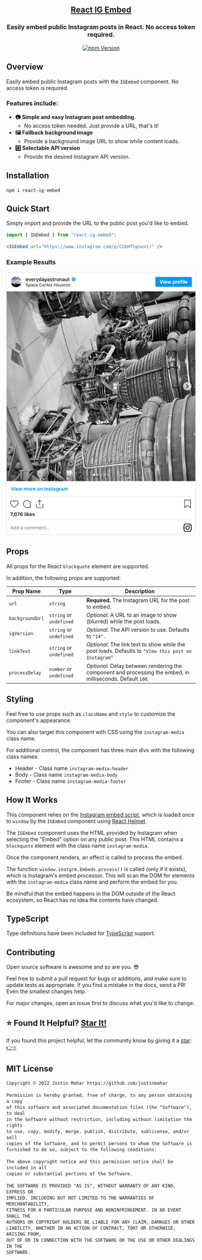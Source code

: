 <h2 align="center">
  <a href="https://github.com/justinmahar/react-ig-embed">React IG Embed</a>
</h2>
<h3 align="center">
  Easily embed public Instagram posts in React. No access token required.
</h3>
<p align="center">
  <a href="https://badge.fury.io/js/react-ig-embed">
    <img src="https://badge.fury.io/js/react-ig-embed.svg" alt="npm Version"/>
  </a>
</p>

## Overview

Easily embed public Instagram posts with the `IGEmbed` component. No access token is required.

### Features include:

- **📷 Simple and easy Instagram post embedding.**
  - No access token needed. Just provide a URL, that's it!
- **🖼️ Fallback background image**
  - Provide a background image URL to show while content loads.
- **#️⃣ Selectable API version**
  - Provide the desired Instagram API version.

## Installation

```
npm i react-ig-embed
```

## Quick Start

Simply import and provide the URL to the public post you'd like to embed.

```jsx
import { IGEmbed } from "react-ig-embed";
```

```jsx
<IGEmbed url="https://www.instagram.com/p/CUbHfhpswxt/" />
```

### Example Results

![Example Embed](./screenshots/example-embed.png)

## Props

All props for the React `blockquote` element are supported.

In addition, the following props are supported:

| Prop Name       | Type                    | Description                                                                                                 |
| --------------- | ----------------------- | ----------------------------------------------------------------------------------------------------------- |
| `url`           | `string`                | **Required.** The Instagram URL for the post to embed.                                                      |
| `backgroundUrl` | `string` or `undefined` | *Optional.* A URL to an image to show (blurred) while the post loads.                                       |
| `igVersion`     | `string` or `undefined` | *Optional.* The API version to use. Defaults to `"14"`.                                                     |
| `linkText`      | `string` or `undefined` | *Optional.* The link text to show while the post loads. Defaults to `"View this post on Instagram"`         |
| `processDelay`  | `number` or `undefined` | *Optional.* Delay between rendering the component and processing the embed, in milliseconds. Default `100`. |

## Styling

Feel free to use props such as `className` and `style` to customize the component's appearance. 

You can also target this component with CSS using the `instagram-media` class name.

For additional control, the component has three main divs with the following class names:
- Header - Class name `instagram-media-header`
- Body - Class name `instagram-media-body`
- Footer - Class name `instagram-media-footer`

## How It Works

This component relies on the [Instagram embed script](https://www.instagram.com/embed.js), which is loaded once to `window` by the `IGEmbed` component using [React Helmet](https://github.com/nfl/react-helmet).

The `IGEmbed` component uses the HTML provided by Instagram when selecting the "Embed" option on any public post. This HTML contains a `blockquote` element with the class name `instagram-media`.

Once the component renders, an effect is called to process the embed. 

The function `window.instgrm.Embeds.process()` is called (only if it exists), which is Instagram's embed processor. This will scan the DOM for elements with the `instagram-media` class name and perform the embed for you.

Be mindful that the embed happens in the DOM outside of the React ecosystem, so React has no idea the contents have changed.

## TypeScript

Type definitions have been included for [TypeScript](https://www.typescriptlang.org/) support.

## Contributing

Open source software is awesome and so are you. 😎

Feel free to submit a pull request for bugs or additions, and make sure to update tests as appropriate. If you find a mistake in the docs, send a PR! Even the smallest changes help.

For major changes, open an issue first to discuss what you'd like to change.

## ⭐ Found It Helpful? [Star It!](https://github.com/justinmahar/react-ig-embed/stargazers)

If you found this project helpful, let the community know by giving it a [star](https://github.com/justinmahar/react-ig-embed/stargazers): [👉⭐](https://github.com/justinmahar/react-ig-embed/stargazers)

## MIT License

```
Copyright © 2022 Justin Mahar https://github.com/justinmahar

Permission is hereby granted, free of charge, to any person obtaining a copy
of this software and associated documentation files (the "Software"), to deal
in the Software without restriction, including without limitation the rights
to use, copy, modify, merge, publish, distribute, sublicense, and/or sell
copies of the Software, and to permit persons to whom the Software is
furnished to do so, subject to the following conditions:

The above copyright notice and this permission notice shall be included in all
copies or substantial portions of the Software.

THE SOFTWARE IS PROVIDED "AS IS", WITHOUT WARRANTY OF ANY KIND, EXPRESS OR
IMPLIED, INCLUDING BUT NOT LIMITED TO THE WARRANTIES OF MERCHANTABILITY,
FITNESS FOR A PARTICULAR PURPOSE AND NONINFRINGEMENT. IN NO EVENT SHALL THE
AUTHORS OR COPYRIGHT HOLDERS BE LIABLE FOR ANY CLAIM, DAMAGES OR OTHER
LIABILITY, WHETHER IN AN ACTION OF CONTRACT, TORT OR OTHERWISE, ARISING FROM,
OUT OF OR IN CONNECTION WITH THE SOFTWARE OR THE USE OR OTHER DEALINGS IN THE
SOFTWARE.
```
